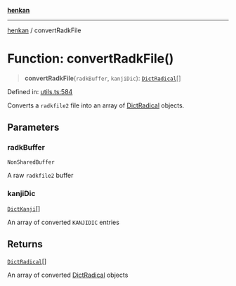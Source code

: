 [**henkan**](../README.md)

***

[henkan](../README.md) / convertRadkFile

# Function: convertRadkFile()

> **convertRadkFile**(`radkBuffer`, `kanjiDic`): [`DictRadical`](../interfaces/DictRadical.md)[]

Defined in: [utils.ts:584](https://github.com/Ronokof/Henkan/blob/0242f1c5122d344151cda089e111ebb217d29eb9/src/utils.ts#L584)

Converts a `radkfile2` file into an array of [DictRadical](../interfaces/DictRadical.md) objects.

## Parameters

### radkBuffer

`NonSharedBuffer`

A raw `radkfile2` buffer

### kanjiDic

[`DictKanji`](../interfaces/DictKanji.md)[]

An array of converted `KANJIDIC` entries

## Returns

[`DictRadical`](../interfaces/DictRadical.md)[]

An array of converted [DictRadical](../interfaces/DictRadical.md) objects
